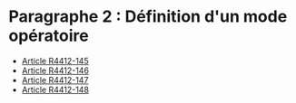#  Paragraphe 2 : Définition d'un mode opératoire

* [Article R4412-145](./LEGIARTI000025818801.md)
* [Article R4412-146](./LEGIARTI000025818826.md)
* [Article R4412-147](./LEGIARTI000025818787.md)
* [Article R4412-148](./LEGIARTI000025818766.md)
